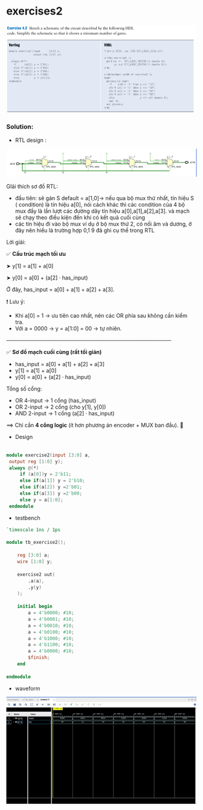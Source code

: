 # exercises2

![Exercise Prompt](EXERCISE2.png)

### Solution:

- RTL design :

![RTL_Desisgn.png](RTL_design.png)

GIải thích sơ đồ RTL: 

- đầu tiên: sẽ gán S default = a[1,0]→ nếu qua bộ mux thứ nhất, tín hiệu S ( condition) là tín hiệu a[0], nói cách khác thì các condition của 4 bộ mux đấy là lần lượt các đường dây tín hiệu a[0],a[1],a[2],a[3]. và mạch sẽ chạy theo điều kiện đến khi có kết quả cuối cùng
- các tín hiệu đi vào bộ mux ví dụ ở bộ mux thứ 2, có nối âm và dương, ở đây nên hiểu là trường hợp 0,1 9 đã ghi cụ thể trong RTL

Lời giải: 

✅ **Cấu trúc mạch tối ưu**

➤ y[1] = a[1] + a[0]

➤ y[0] = a[0] + (a[2] · has_input)

Ở đây, has_input = a[0] + a[1] + a[2] + a[3].

❗ Lưu ý:

- Khi a[0] = 1 → ưu tiên cao nhất, nên các OR phía sau không cần kiểm tra.
- Với a = 0000 → y = a[1:0] = 00 → tự nhiên.

────────────────────────────────────────────

✅ **Sơ đồ mạch cuối cùng (rất tối giản)**

- has_input = a[0] + a[1] + a[2] + a[3]
- y[1] = a[1] + a[0]
- y[0] = a[0] + (a[2] · has_input)

Tổng số cổng:

- OR 4-input → 1 cổng (has_input)
- OR 2-input → 2 cổng (cho y[1], y[0])
- AND 2-input → 1 cổng (a[2] · has_input)

==> Chỉ cần **4 cổng logic** (ít hơn phương án encoder + MUX ban đầu). 🎯

- Design

```verilog

module exercise2(input [3:0] a,
 output reg [1:0] y);
 always @(*)
     if (a[0])y = 2'b11;
     else if(a[1]) y = 2'b10;
     else if(a[2]) y =2'b01;
     else if(a[3]) y =2'b00;
     else y = a[1:0];
 endmodule
```

- testbench

```verilog
`timescale 1ns / 1ps

module tb_exercise2();

    reg [3:0] a;
    wire [1:0] y;

    exercise2 uut(
        .a(a), 
        .y(y)
    );
    
    initial begin
        a = 4'b0000; #10;   
        a = 4'b0001; #10;   
        a = 4'b0010; #10;   
        a = 4'b0100; #10;   
        a = 4'b1000; #10;   
        a = 4'b1100; #10;   
        a = 4'b0000; #10;   
        $finish;
    end

endmodule

```

- waveform

![WaveForm.png](WAVEFORM.png)
